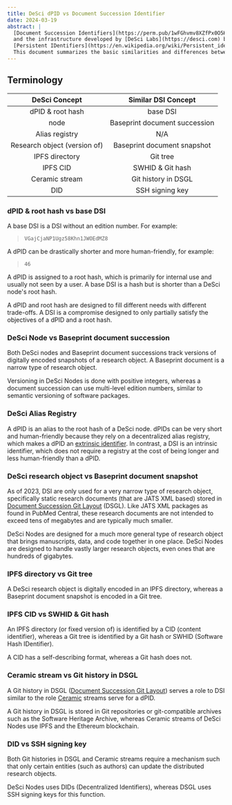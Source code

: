 ```yaml
---
title: DeSci dPID vs Document Succession Identifier
date: 2024-03-19
abstract: |
  [Document Succession Identifiers](https://perm.pub/1wFGhvmv8XZfPx0O5Hya2e9AyXo/) (DSIs)
  and the infrastructure developed by [DeSci Labs](https://desci.com) both implement
  [Persistent IDentifiers](https://en.wikipedia.org/wiki/Persistent_identifier) (PIDs).
  This document summarizes the basic similarities and differences between the two.
---
```


Terminology
-----------

| DeSci Concept | Similar DSI Concept |
| :---: | :---: |
| dPID & root hash | base DSI |
| node | Baseprint document succession |
| Alias registry | N/A |
| Research object (version of) | Baseprint document snapshot |
| IPFS directory | Git tree |
| IPFS CID | SWHID & Git hash |
| Ceramic stream | Git history in DSGL |
| DID | SSH signing key |

### dPID & root hash vs base DSI

A base DSI is a DSI without an edition number. For example:

> `VGajCjaNP1Ugz58Khn1JWOEdMZ8`

A dPID can be drastically shorter and more human-friendly, for example:

> `46`

A dPID is assigned to a root hash, which is primarily for internal use and usually not
seen by a user.
A base DSI is a hash but is shorter than a DeSci node's root hash.

A dPID and root hash are designed to fill different needs with different trade-offs. A DSI
is a compromise designed to only partially satisfy the objectives of a dPID and a root hash.

### DeSci Node vs Baseprint document succession

Both DeSci nodes and Baseprint document successions track versions of digitally encoded
snapshots of a research object. A Baseprint document is a narrow type of research
object.

Versioning in DeSci Nodes is done with positive integers, whereas a document succession
can use multi-level edition numbers, similar to semantic versioning of software packages.

### DeSci Alias Registry

A dPID is an alias to the root hash of a DeSci node.
dPIDs can be very short and human-friendly because they rely on a decentralized alias registry,
which makes a dPID an [extrinsic identifier](
https://www.softwareheritage.org/2020/07/09/intrinsic-vs-extrinsic-identifiers/).
In contrast, a DSI is an intrinsic identifier, which does not require a registry
at the cost of being longer and less human-friendly than a dPID.

### DeSci research object vs Baseprint document snapshot

As of 2023, DSI are only used for a very narrow type of research object,
specifically static research documents (that are JATS XML based) stored in
[Document Succession Git Layout](https://perm.pub/VGajCjaNP1Ugz58Khn1JWOEdMZ8/) (DSGL).
Like JATS XML packages as found in PubMed Central, these research documents are not intended to exceed tens of megabytes and are typically much smaller.

DeSci Nodes are designed for a much more general type of research object that
brings manuscripts, data, and code together in one place.
DeSci Nodes are designed to handle vastly larger research objects, even ones that are hundreds of gigabytes.

### IPFS directory vs Git tree

A DeSci research object is digitally encoded in an IPFS directory, whereas a Baseprint
document snapshot is encoded in a Git tree.

### IPFS CID vs SWHID & Git hash

An IPFS directory (or fixed version of) is identified by a CID (content identifier),
whereas a Git tree is identified by a Git hash or SWHID (Software Hash IDentifier).

A CID has a self-describing format, whereas a Git hash does not.


### Ceramic stream vs Git history in DSGL

A Git history in DSGL ([Document Succession Git
Layout](https://perm.pub/VGajCjaNP1Ugz58Khn1JWOEdMZ8)) serves a role to DSI similar to
the role [Ceramic](https://developers.ceramic.network/) streams serve for a dPID.

A Git history in DSGL is stored in Git repositories or git-compatible archives such
as the Software Heritage Archive, whereas Ceramic streams of DeSci
Nodes use IPFS and the Ethereum blockchain.

### DID vs SSH signing key

Both Git histories in DSGL and Ceramic streams require a mechanism such that only
certain entities (such as authors) can update the distributed research objects.

DeSci Nodes uses DIDs (Decentralized Identifiers), whereas DSGL uses SSH signing keys
for this function.

